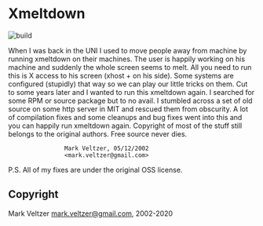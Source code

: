 Xmeltdown
=========

![build](https://github.com/veltzer/xmeltdown/workflows/build/badge.svg)

When I was back in the UNI I used to move people away from machine by running
xmeltdown on their machines. The user is happily working on his machine and
suddenly the whole screen seems to melt. All you need to run this is X access
to his screen (xhost + on his side). Some systems are configured (stupidly)
that way so we can play our little tricks on them. Cut to some years later
and I wanted to run this xmeltdown again. I searched for some RPM or source
package but to no avail. I stumbled across a set of old source on some http
server in MIT and rescued them from obscurity. A lot of compilation fixes
and some cleanups and bug fixes went into this and you can happily run
xmeltdown again. Copyright of most of the stuff still belongs to the
original authors. Free source never dies.

					Mark Veltzer, 05/12/2002
					<mark.veltzer@gmail.com>

P.S. All of my fixes are under the original OSS license.

Copyright
---------
Mark Veltzer <mark.veltzer@gmail.com>, 2002-2020
